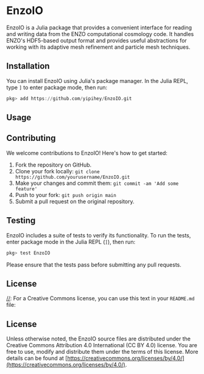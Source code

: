 # EnzoIO

EnzoIO is a Julia package that provides a convenient interface for reading and writing data from the ENZO computational cosmology code. It handles ENZO's HDF5-based output format and provides useful abstractions for working with its adaptive mesh refinement and particle mesh techniques.

## Installation

You can install EnzoIO using Julia's package manager. In the Julia REPL, type `]` to enter package mode, then run:

```julia
pkg> add https://github.com/yipihey/EnzoIO.git
```

## Usage

[//]: # (Add a brief tutorial or example usage here.)

## Contributing

We welcome contributions to EnzoIO! Here's how to get started:

1. Fork the repository on GitHub.
2. Clone your fork locally: `git clone https://github.com/yourusername/EnzoIO.git`
3. Make your changes and commit them: `git commit -am 'Add some feature'`
4. Push to your fork: `git push origin main`
5. Submit a pull request on the original repository.

## Testing

EnzoIO includes a suite of tests to verify its functionality. To run the tests, enter package mode in the Julia REPL (`]`), then run:

```julia
pkg> test EnzoIO
```

Please ensure that the tests pass before submitting any pull requests.

## License

[//]: 
For a Creative Commons license, you can use this text in your `README.md` file:

## License

Unless otherwise noted, the EnzoIO source files are distributed under the Creative Commons Attribution 4.0 International (CC BY 4.0) license. You are free to use, modify and distribute them under the terms of this license. More details can be found at [https://creativecommons.org/licenses/by/4.0/](https://creativecommons.org/licenses/by/4.0/).

```
